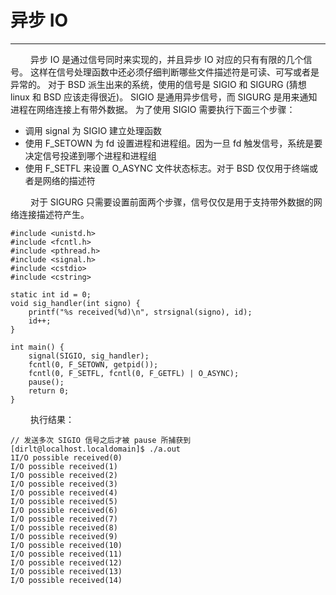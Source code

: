 # 异步 IO
***

&emsp;&emsp;
异步 IO 是通过信号同时来实现的，并且异步 IO 对应的只有有限的几个信号。
这样在信号处理函数中还必须仔细判断哪些文件描述符是可读、可写或者是异常的。
对于 BSD 派生出来的系统，使用的信号是 SIGIO 和 SIGURG (猜想 linux 和 BSD 应该走得很近)。
SIGIO 是通用异步信号，而 SIGURG 是用来通知进程在网络连接上有带外数据。
为了使用 SIGIO 需要执行下面三个步骤：

+ 调用 signal 为 SIGIO 建立处理函数
+ 使用 F\_SETOWN 为 fd 设置进程和进程组。因为一旦 fd 触发信号，系统是要决定信号投递到哪个进程和进程组
+ 使用 F\_SETFL 来设置 O\_ASYNC 文件状态标志。对于 BSD 仅仅用于终端或者是网络的描述符

&emsp;&emsp;
对于 SIGURG 只需要设置前面两个步骤，信号仅仅是用于支持带外数据的网络连接描述符产生。

    #include <unistd.h>
    #include <fcntl.h>
    #include <pthread.h>
    #include <signal.h>
    #include <cstdio>
    #include <cstring>
    
    static int id = 0;
    void sig_handler(int signo) {
        printf("%s received(%d)\n", strsignal(signo), id);
        id++;
    }
    
    int main() {
        signal(SIGIO, sig_handler);
        fcntl(0, F_SETOWN, getpid());
        fcntl(0, F_SETFL, fcntl(0, F_GETFL) | O_ASYNC);
        pause();
        return 0;
    }

&emsp;&emsp;
执行结果：

    // 发送多次 SIGIO 信号之后才被 pause 所捕获到
    [dirlt@localhost.localdomain]$ ./a.out
    1I/O possible received(0)
    I/O possible received(1)
    I/O possible received(2)
    I/O possible received(3)
    I/O possible received(4)
    I/O possible received(5)
    I/O possible received(6)
    I/O possible received(7)
    I/O possible received(8)
    I/O possible received(9)
    I/O possible received(10)
    I/O possible received(11)
    I/O possible received(12)
    I/O possible received(13)
    I/O possible received(14)